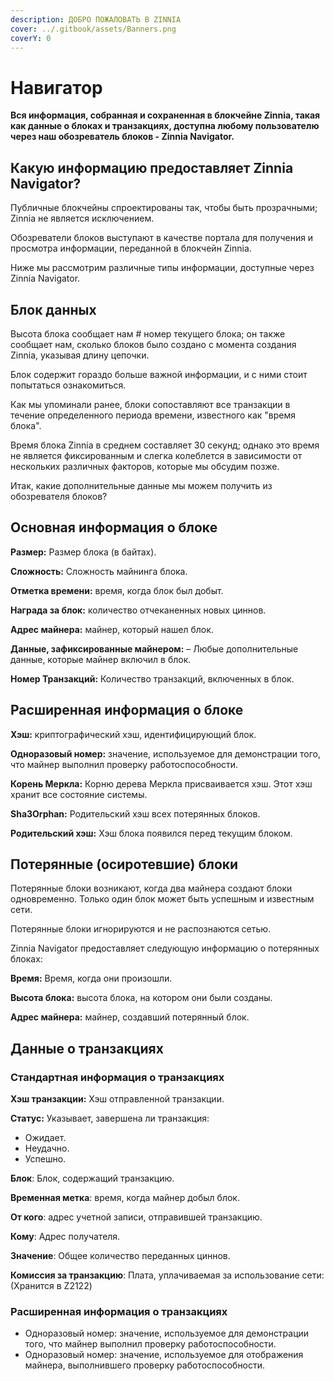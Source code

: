 ```yaml
---
description: ДОБРО ПОЖАЛОВАТЬ В ZINNIA
cover: ../.gitbook/assets/Banners.png
coverY: 0
---
```


# Навигатор

**Вся информация, собранная и сохраненная в блокчейне Zinnia, такая как данные о блоках и транзакциях, доступна любому пользователю через наш обозреватель блоков - Zinnia Navigator.**&#x20;

## Какую информацию предоставляет Zinnia Navigator?

Публичные блокчейны спроектированы так, чтобы быть прозрачными; Zinnia не является исключением.&#x20;

Обозреватели блоков выступают в качестве портала для получения и просмотра информации, переданной в блокчейн Zinnia.

Ниже мы рассмотрим различные типы информации, доступные через Zinnia Navigator.

## Блок данных

Высота блока сообщает нам # номер текущего блока; он также сообщает нам, сколько блоков было создано с момента создания Zinnia, указывая длину цепочки.

Блок содержит гораздо больше важной информации, и с ними стоит попытаться ознакомиться.

Как мы упоминали ранее, блоки сопоставляют все транзакции в течение определенного периода времени, известного как "время блока".

Время блока Zinnia в среднем составляет 30 секунд; однако это время не является фиксированным и слегка колеблется в зависимости от нескольких различных факторов, которые мы обсудим позже.



Итак, какие дополнительные данные мы можем получить из обозревателя блоков?

## Основная информация о блоке

**Размер:** Размер блока (в байтах).

**Сложность:** Сложность майнинга блока.&#x20;

**Отметка времени:** время, когда блок был добыт.&#x20;

**Награда за блок:** количество отчеканенных новых циннов.&#x20;

**Адрес майнера:** майнер, который нашел блок.&#x20;

**Данные, зафиксированные майнером:** – Любые дополнительные данные, которые майнер включил в блок.&#x20;

**Номер Транзакций:** Количество транзакций, включенных в блок.

## Расширенная информация о блоке

**Хэш:** криптографический хэш, идентифицирующий блок.

**Одноразовый номер:** значение, используемое для демонстрации того, что майнер выполнил проверку работоспособности.&#x20;

**Корень Меркла:** Корню дерева Меркла присваивается хэш. Этот хэш хранит все состояние системы.&#x20;

**Sha3Orphan:** Родительский хэш всех потерянных блоков.&#x20;

**Родительский хэш:** Хэш блока появился перед текущим блоком.

## Потерянные (осиротевшие) блоки

Потерянные блоки возникают, когда два майнера создают блоки одновременно. Только один блок может быть успешным и известным сети.

Потерянные блоки игнорируются и не распознаются сетью.

Zinnia Navigator предоставляет следующую информацию о потерянных блоках:

**Время:** Время, когда они произошли.&#x20;

**Высота блока:** высота блока, на котором они были созданы.&#x20;

**Адрес майнера:** майнер, создавший потерянный блок.

## Данные о транзакциях

### Стандартная информация о транзакциях

**Хэш транзакции:** Хэш отправленной транзакции.

**Статус:** Указывает, завершена ли транзакция:

* Ожидает.&#x20;
* Неудачно.&#x20;
* Успешно.

**Блок**: Блок, содержащий транзакцию.&#x20;

**Временная метка**: время, когда майнер добыл блок.&#x20;

**От кого**: адрес учетной записи, отправившей транзакцию.&#x20;

**Кому**: Адрес получателя.&#x20;

**Значение**: Общее количество переданных циннов.&#x20;

**Комиссия за транзакцию**: Плата, уплачиваемая за использование сети: (Хранится в Z2122)



### Расширенная информация о транзакциях

* Одноразовый номер: значение, используемое для демонстрации того, что майнер выполнил проверку работоспособности.&#x20;
* Одноразовый номер: значение, используемое для отображения майнера, выполнившего проверку работоспособности.
